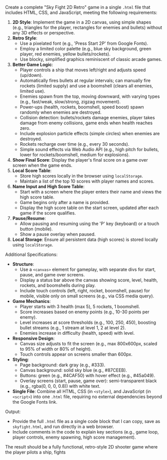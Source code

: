 Create a complete "Sky Fight 2D Retro" game in a single `.html` file that includes HTML, CSS, and JavaScript, meeting the following requirements:

1. **2D Style**: Implement the game in a 2D canvas, using simple shapes (e.g., triangles for the player, rectangles for enemies and bullets) without any 3D effects or perspective.
2. **Retro Style**: 
   - Use a pixelated font (e.g., 'Press Start 2P' from Google Fonts).
   - Employ a limited color palette (e.g., blue sky background, green player, red enemies, yellow bullets/rockets).
   - Use blocky, simplified graphics reminiscent of classic arcade games.
3. **Better Game Logic**: 
   - Player controls a ship that moves left/right and adjusts speed (up/down).
   - Automatically fires bullets at regular intervals; can manually fire rockets (limited supply) and use a boomshell (clears all enemies, limited use).
   - Enemies spawn from the top, moving downward, with varying types (e.g., fast/weak, slow/strong, zigzag movement).
   - Power-ups (health, rockets, boomshell, speed boost) spawn randomly when enemies are destroyed.
   - Collision detection: bullets/rockets damage enemies, player takes damage from enemy collisions, game ends when health reaches zero.
   - Include explosion particle effects (simple circles) when enemies are destroyed.
   - Rockets recharge over time (e.g., every 30 seconds).
   - Simple sound effects via Web Audio API (e.g., high pitch for bullets, lower for rockets/boomshell, medium for explosions).
4. **Show Final Score**: Display the player's final score on a game over screen when the game ends.
5. **Local Score Table**: 
   - Store high scores locally in the browser using `localStorage`.
   - Maintain a list of the top 10 scores with player names and scores.
6. **Name Input and High Score Table**: 
   - Start with a screen where the player enters their name and views the high score table.
   - Game begins only after a name is provided.
   - Display the high score table on the start screen, updated after each game if the score qualifies.
7. **Pause/Resume**: 
   - Allow pausing and resuming using the 'P' key (keyboard) or a touch button (mobile).
   - Show a pause overlay when paused.
8. **Local Storage**: Ensure all persistent data (high scores) is stored locally using `localStorage`.

Additional Specifications:
- **Structure**: 
  - Use a `<canvas>` element for gameplay, with separate divs for start, pause, and game over screens.
  - Display a status bar above the canvas showing score, level, health, rockets, and boomshells during play.
  - Include touch controls (left, right, rocket, boomshell, pause) for mobile, visible only on small screens (e.g., via CSS media query).
- **Game Mechanics**:
  - Player starts with 3 health (max 5), 5 rockets, 1 boomshell.
  - Score increases based on enemy points (e.g., 10-30 points per enemy).
  - Level increases at score thresholds (e.g., 100, 250, 450), boosting bullet streams (e.g., 1 stream at level 1, 2 at level 2).
  - Enemies increase in difficulty (health, speed) with level.
- **Responsive Design**: 
  - Canvas size adjusts to fit the screen (e.g., max 800x600px, scaled to 95% of width or 80% of height).
  - Touch controls appear on screens smaller than 600px.
- **Styling**: 
  - Page background: dark gray (e.g., #333).
  - Canvas background: solid sky blue (e.g., #87CEEB).
  - Buttons: green (e.g., #4CAF50) with hover effect (e.g., #45a049).
  - Overlay screens (start, pause, game over): semi-transparent black (e.g., rgba(0, 0, 0, 0.8)) with white text.
- **Single File**: Combine all HTML, CSS (in `<style>`), and JavaScript (in `<script>`) into one `.html` file, requiring no external dependencies beyond the Google Fonts link.

Output:
- Provide the full `.html` file as a single code block that I can copy, save as `skyfight.html`, and run directly in a web browser.
- Include comments in the code to explain key sections (e.g., game loop, player controls, enemy spawning, high score management).

The result should be a fully functional, retro-style 2D shooter game where the player pilots a ship, fights